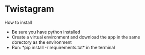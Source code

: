 # Twistagram

How to install
  * Be sure you have python installed
  * Create a virtual environment and download the app in the same dorectory as the environment
  * Run: \*pip install -r requirements.txt\* in the terminal
